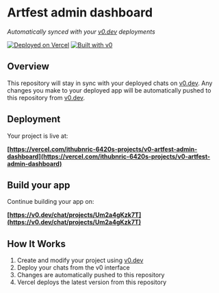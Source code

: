 # Artfest admin dashboard

*Automatically synced with your [v0.dev](https://v0.dev) deployments*

[![Deployed on Vercel](https://img.shields.io/badge/Deployed%20on-Vercel-black?style=for-the-badge&logo=vercel)](https://vercel.com/ithubnric-6420s-projects/v0-artfest-admin-dashboard)
[![Built with v0](https://img.shields.io/badge/Built%20with-v0.dev-black?style=for-the-badge)](https://v0.dev/chat/projects/Um2a4gKzk7T)

## Overview

This repository will stay in sync with your deployed chats on [v0.dev](https://v0.dev).
Any changes you make to your deployed app will be automatically pushed to this repository from [v0.dev](https://v0.dev).

## Deployment

Your project is live at:

**[https://vercel.com/ithubnric-6420s-projects/v0-artfest-admin-dashboard](https://vercel.com/ithubnric-6420s-projects/v0-artfest-admin-dashboard)**

## Build your app

Continue building your app on:

**[https://v0.dev/chat/projects/Um2a4gKzk7T](https://v0.dev/chat/projects/Um2a4gKzk7T)**

## How It Works

1. Create and modify your project using [v0.dev](https://v0.dev)
2. Deploy your chats from the v0 interface
3. Changes are automatically pushed to this repository
4. Vercel deploys the latest version from this repository
